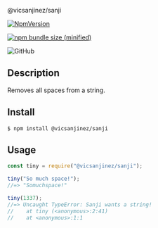 @vicsanjinez/sanji


[![NpmVersion](https://img.shields.io/npm/v/@vicsanjinez/sanji.svg)](https://github.com/vicsanjinez/sanji.git)


[![npm bundle size (minified)](https://img.shields.io/bundlephobia/min/@vicsanjinez/sanji.svg)](https://github.com/vicsanjinez/sanji)


![GitHub](https://img.shields.io/github/license/mashape/apistatus.svg)



## Description

Removes all spaces from a string.

## Install

```
$ npm install @vicsanjinez/sanji
```

## Usage

```js
const tiny = require("@vicsanjinez/sanji");

tiny("So much space!");
//=> "Somuchspace!"

tiny(1337);
//=> Uncaught TypeError: Sanji wants a string!
//    at tiny (<anonymous>:2:41)
//    at <anonymous>:1:1
```